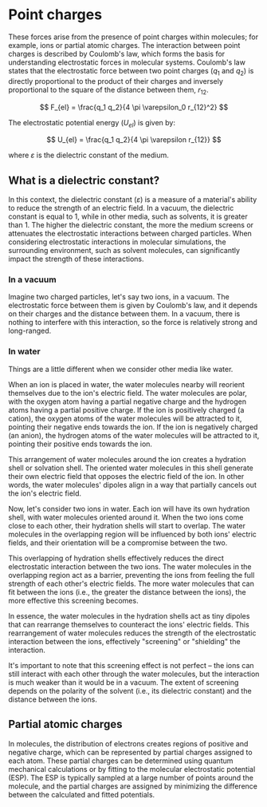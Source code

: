 # Point charges

These forces arise from the presence of point charges within molecules; for example, ions or partial atomic charges.
The interaction between point charges is described by Coulomb's law, which forms the basis for understanding electrostatic forces in molecular systems.
Coulomb's law states that the electrostatic force between two point charges ($q_1$ and $q_2$) is directly proportional to the product of their charges and inversely proportional to the square of the distance between them, $r_{12}$.

$$
F_{el} = \frac{q_1 q_2}{4 \pi \varepsilon_0 r_{12}^2}
$$

The electrostatic potential energy ($U_{el}$) is given by:

$$
U_{el} = \frac{q_1 q_2}{4 \pi \varepsilon r_{12}}
$$

where $\varepsilon$ is the dielectric constant of the medium.

## What is a dielectric constant?

In this context, the dielectric constant ($\varepsilon$) is a measure of a material's ability to reduce the strength of an electric field.
In a vacuum, the dielectric constant is equal to 1, while in other media, such as solvents, it is greater than 1.
The higher the dielectric constant, the more the medium screens or attenuates the electrostatic interactions between charged particles.
When considering electrostatic interactions in molecular simulations, the surrounding environment, such as solvent molecules, can significantly impact the strength of these interactions.

### In a vacuum

Imagine two charged particles, let's say two ions, in a vacuum.
The electrostatic force between them is given by Coulomb's law, and it depends on their charges and the distance between them.
In a vacuum, there is nothing to interfere with this interaction, so the force is relatively strong and long-ranged.

### In water

Things are a little different when we consider other media like water.

When an ion is placed in water, the water molecules nearby will reorient themselves due to the ion's electric field.
The water molecules are polar, with the oxygen atom having a partial negative charge and the hydrogen atoms having a partial positive charge.
If the ion is positively charged (a cation), the oxygen atoms of the water molecules will be attracted to it, pointing their negative ends towards the ion.
If the ion is negatively charged (an anion), the hydrogen atoms of the water molecules will be attracted to it, pointing their positive ends towards the ion.

This arrangement of water molecules around the ion creates a hydration shell or solvation shell.
The oriented water molecules in this shell generate their own electric field that opposes the electric field of the ion.
In other words, the water molecules' dipoles align in a way that partially cancels out the ion's electric field.

Now, let's consider two ions in water.
Each ion will have its own hydration shell, with water molecules oriented around it. When the two ions come close to each other, their hydration shells will start to overlap.
The water molecules in the overlapping region will be influenced by both ions' electric fields, and their orientation will be a compromise between the two.

This overlapping of hydration shells effectively reduces the direct electrostatic interaction between the two ions.
The water molecules in the overlapping region act as a barrier, preventing the ions from feeling the full strength of each other's electric fields.
The more water molecules that can fit between the ions (i.e., the greater the distance between the ions), the more effective this screening becomes.

In essence, the water molecules in the hydration shells act as tiny dipoles that can rearrange themselves to counteract the ions' electric fields.
This rearrangement of water molecules reduces the strength of the electrostatic interaction between the ions, effectively "screening" or "shielding" the interaction.

It's important to note that this screening effect is not perfect – the ions can still interact with each other through the water molecules, but the interaction is much weaker than it would be in a vacuum.
The extent of screening depends on the polarity of the solvent (i.e., its dielectric constant) and the distance between the ions.

## Partial atomic charges

In molecules, the distribution of electrons creates regions of positive and negative charge, which can be represented by partial charges assigned to each atom.
These partial charges can be determined using quantum mechanical calculations or by fitting to the molecular electrostatic potential (ESP).
The ESP is typically sampled at a large number of points around the molecule, and the partial charges are assigned by minimizing the difference between the calculated and fitted potentials.

<!-- REFERENCES -->

[^jensen2017introduction]: Chapter 2 of Jensen, F. (2017). *Introduction to computational chemistry*. John wiley & sons.
[^cooksy2014quantum]: Chapter 10 of Cooksy, A. (2014). *Physical Chemistry: Quantum chemistry and molecular interactions*. Pearson.
